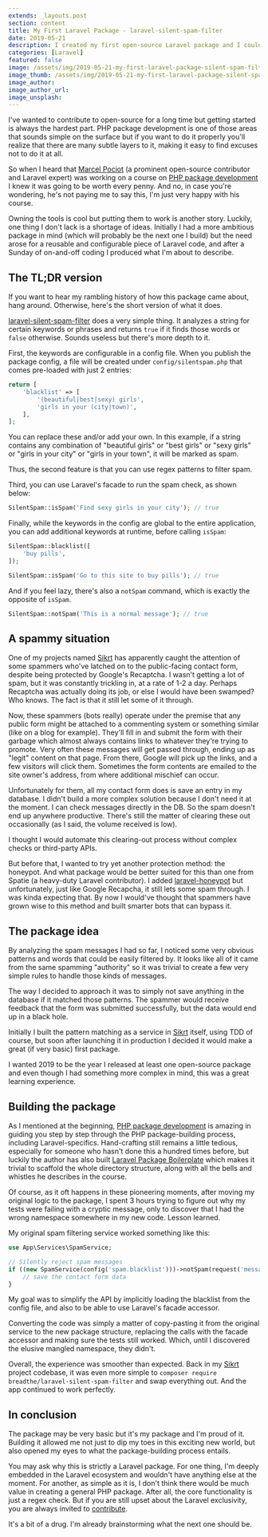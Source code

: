 ```yaml
---
extends: _layouts.post
section: content
title: My First Laravel Package - laravel-silent-spam-filter
date: 2019-05-21
description: I created my first open-source Laravel package and I couldn't be happier.
categories: [Laravel]
featured: false
image: /assets/img/2019-05-21-my-first-laravel-package-silent-spam-filter.png
image_thumb: /assets/img/2019-05-21-my-first-laravel-package-silent-spam-filter.png
image_author:
image_author_url:
image_unsplash:
---
```


I've wanted to contribute to open-source for a long time but getting started is always the hardest part. PHP package development is one of those areas that sounds simple on the surface but if you want to do it properly you'll realize that there are many subtle layers to it, making it easy to find excuses not to do it at all.

So when I heard that [Marcel Pociot](https://twitter.com/marcelpociot) (a prominent open-source contributor and Laravel expert) was working on a course on [PHP package development](https://phppackagedevelopment.com/) I knew it was going to be worth every penny. And no, in case you're wondering, he's not paying me to say this, I'm just very happy with his course.

Owning the tools is cool but putting them to work is another story. Luckily, one thing I don't lack is a shortage of ideas. Initially I had a more ambitious package in mind (which will probably be the next one I build) but the need arose for a reusable and configurable piece of Laravel code, and after a Sunday of on-and-off coding I produced what I'm about to describe.

## The TL;DR version

If you want to hear my rambling history of how this package came about, hang around. Otherwise, here's the short version of what it does.

[laravel-silent-spam-filter](https://github.com/breadthe/laravel-silent-spam-filter) does a very simple thing. It analyzes a string for certain keywords or phrases and returns `true` if it finds those words or `false` otherwise. Sounds useless but there's more depth to it.

First, the keywords are configurable in a config file. When you publish the package config, a file will be created under `config/silentspam.php` that comes pre-loaded with just 2 entries:

```php
return [
    'blacklist' => [
        '(beautiful|best|sexy) girls',
        'girls in your (city|town)',
    ],
];
```

You can replace these and/or add your own. In this example, if a string contains any combination of "beautiful girls" or "best girls" or "sexy girls" or "girls in your city" or "girls in your town", it will be marked as spam.

Thus, the second feature is that you can use regex patterns to filter spam.   

Third, you can use Laravel's facade to run the spam check, as shown below:

```php
SilentSpam::isSpam('Find sexy girls in your city'); // true
```

Finally, while the keywords in the config are global to the entire application, you can add additional keywords at runtime, before calling `isSpam`:

```php
SilentSpam::blacklist([
    'buy pills',
]);

SilentSpam::isSpam('Go to this site to buy pills'); // true
```

And if you feel lazy, there's also a `notSpam` command, which is exactly the opposite of `isSpam`.

```php
SilentSpam::notSpam('This is a normal message'); // true
```

## A spammy situation

One of my projects named [Sikrt](https://sikrt.com/) has apparently caught the attention of some spammers who've latched on to the public-facing contact form, despite being protected by Google's Recaptcha. I wasn't getting a lot of spam, but it was constantly trickling in, at a rate of 1-2 a day. Perhaps Recaptcha was actually doing its job, or else I would have been swamped? Who knows. The fact is that it still let some of it through.

Now, these spammers (bots really) operate under the premise that any public form might be attached to a commenting system or something similar (like on a blog for example). They'll fill in and submit the form with their garbage which almost always contains links to whatever they're trying to promote. Very often these messages will get passed through, ending up as "legit" content on that page. From there, Google will pick up the links, and a few visitors will click them. Sometimes the form contents are emailed to the site owner's address, from where additional mischief can occur.

Unfortunately for them, all my contact form does is save an entry in my database. I didn't build a more complex solution because I don't need it at the moment. I can check messages directly in the DB. So the spam doesn't end up anywhere productive. There's still the matter of clearing these out occasionally (as I said, the volume received is low).

I thought I would automate this clearing-out process without complex checks or third-party APIs.

But before that, I wanted to try yet another protection method: the honeypot. And what package would be better suited for this than one from Spatie (a heavy-duty Laravel contributor). I added [laravel-honeypot](https://github.com/spatie/laravel-honeypot) but unfortunately, just like Google Recapcha, it still lets some spam through. I was kinda expecting that. By now I would've thought that spammers have grown wise to this method and built smarter bots that can bypass it.

## The package idea

By analyzing the spam messages I had so far, I noticed some very obvious patterns and words that could be easily filtered by. It looks like all of it came from the same spamming "authority" so it was trivial to create a few very simple rules to handle those kinds of messages.

The way I decided to approach it was to simply not save anything in the database if it matched those patterns. The spammer would receive feedback that the form was submitted successfully, but the data would end up in a black hole.

Initially I built the pattern matching as a service in [Sikrt](https://sikrt.com/) itself, using TDD of course, but soon after launching it in production I decided it would make a great (if very basic) first package.

I wanted 2019 to be the year I released at least one open-source package and even though I had something more complex in mind, this was a great learning experience.

## Building the package

As I mentioned at the beginning, [PHP package development](https://phppackagedevelopment.com/) is amazing in guiding you step by step through the PHP package-building process, including Laravel-specifics. Hand-crafting still remains a little tedious, especially for someone who hasn't done this a hundred times before, but luckily the author has also built [Laravel Package Boilerplate](https://laravelpackageboilerplate.com/#/) which makes it trivial to scaffold the whole directory structure, along with all the bells and whistles he describes in the course.

Of course, as it oft happens in these pioneering moments, after moving my original logic to the package, I spent 3 hours trying to figure out why my tests were failing with a cryptic message, only to discover that I had the wrong namespace somewhere in my new code. Lesson learned.

My original spam filtering service worked something like this:

```php
use App\Services\SpamService;

// Silently reject spam messages
if ((new SpamService(config('spam.blacklist')))->notSpam(request('message'))) {
    // save the contact form data
}
```

My goal was to simplify the API by implicitly loading the blacklist from the config file, and also to be able to use Laravel's facade accessor. 

Converting the code was simply a matter of copy-pasting it from the original service to the new package structure, replacing the calls with the facade accessor and making sure the tests still worked. Which, until I discovered the elusive mangled namespace, they didn't.

Overall, the experience was smoother than expected. Back in my [Sikrt](https://sikrt.com/) project codebase, it was even more simple to `composer require breadthe/laravel-silent-spam-filter` and swap everything out. And the app continued to work perfectly.

 ## In conclusion
 
 The package may be very basic but it's my package and I'm proud of it. Building it allowed me not just to dip my toes in this exciting new world, but also opened my eyes to what the package-building process entails.
 
 You may ask why this is strictly a Laravel package. For one thing, I'm deeply embedded in the Laravel ecosystem and wouldn't have anything else at the moment. For another, as simple as it is, I don't think there would be much value in creating a general PHP package. After all, the core functionality is just a regex check. But if you are still upset about the Laravel exclusivity, you are always invited to [contribute](https://github.com/breadthe/laravel-silent-spam-filter/blob/master/CONTRIBUTING.md).

It's a bit of a drug. I'm already brainstorming what the next one should be.
